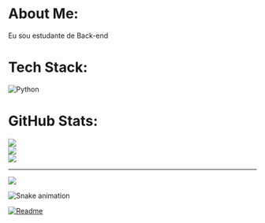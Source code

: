 # About Me:
Eu sou estudante de Back-end<br>


# Tech Stack:
![Python](https://img.shields.io/badge/python-3670A0?style=for-the-badge&logo=python&logoColor=ffdd54)
# GitHub Stats:
![](https://github-readme-stats.vercel.app/api?username=joao-victor-barbosa14&theme=transparent&hide_border=false&include_all_commits=false&count_private=false)<br/>
![](https://github-readme-streak-stats.herokuapp.com/?user=joao-victor-barbosa14&theme=transparent&hide_border=false)<br/>
![](https://github-readme-stats.vercel.app/api/top-langs/?username=joao-victor-barbosa14&theme=transparent&hide_border=false&include_all_commits=false&count_private=false&layout=compact)

---
[![](https://visitcount.itsvg.in/api?id=joao-victor-barbosa14&icon=0&color=0)](https://visitcount.itsvg.in)

![Snake animation](https://github.com/joao-victor-barbosa14/joao-victor-barbosa14/blob/output/github-contribution-grid-snake.svg)


[![Readme](https://github-readme-stats.vercel.app/api/pin/?username=joao-victor-barbosa14&repo=joao-victor-barbosa14&theme=react)](https://github.com/joao-victor-barbosa14/joao-victor-barbosa14)

<!-- Proudly created with GPRM ( https://gprm.itsvg.in ) -->

